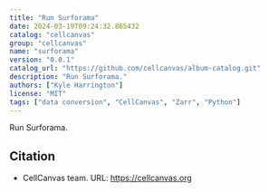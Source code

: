 ```yaml
---
title: "Run Surforama"
date: 2024-03-19T09:24:32.865432
catalog: "cellcanvas"
group: "cellcanvas"
name: "surforama"
version: "0.0.1"
catalog_url: "https://github.com/cellcanvas/album-catalog.git"
description: "Run Surforama."
authors: ["Kyle Harrington"]
license: "MIT"
tags: ["data conversion", "CellCanvas", "Zarr", "Python"]
---
```


Run Surforama.

## Citation

- CellCanvas team.
  URL: https://cellcanvas.org

